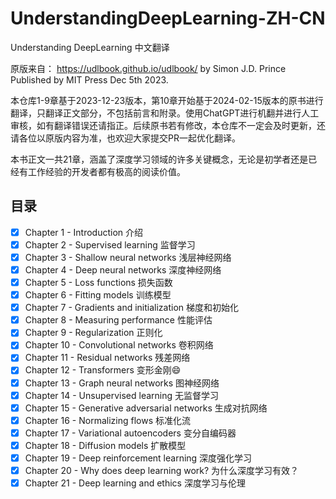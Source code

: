 
# UnderstandingDeepLearning-ZH-CN
Understanding DeepLearning 中文翻译

原版来自： https://udlbook.github.io/udlbook/
by Simon J.D. Prince  
Published by MIT Press Dec 5th 2023.

本仓库1-9章基于2023-12-23版本，第10章开始基于2024-02-15版本的原书进行翻译，只翻译正文部分，不包括前言和附录。使用ChatGPT进行机翻并进行人工审核，如有翻译错误还请指正。后续原书若有修改，本仓库不一定会及时更新，还请各位以原版内容为准，也欢迎大家提交PR一起优化翻译。

本书正文一共21章，涵盖了深度学习领域的许多关键概念，无论是初学者还是已经有工作经验的开发者都有极高的阅读价值。
## 目录
- [x] Chapter 1 - Introduction 介绍
- [x] Chapter 2 - Supervised learning 监督学习
- [x] Chapter 3 - Shallow neural networks 浅层神经网络
- [x] Chapter 4 - Deep neural networks 深度神经网络
- [x] Chapter 5 - Loss functions 损失函数
- [x] Chapter 6 - Fitting models 训练模型
- [x] Chapter 7 - Gradients and initialization 梯度和初始化
- [x] Chapter 8 - Measuring performance 性能评估
- [x] Chapter 9 - Regularization 正则化
- [x] Chapter 10 - Convolutional networks 卷积网络
- [x] Chapter 11 - Residual networks 残差网络
- [x] Chapter 12 - Transformers 变形金刚😄
- [x] Chapter 13 - Graph neural networks 图神经网络
- [x] Chapter 14 - Unsupervised learning 无监督学习
- [x] Chapter 15 - Generative adversarial networks 生成对抗网络
- [x] Chapter 16 - Normalizing flows 标准化流
- [x] Chapter 17 - Variational autoencoders 变分自编码器
- [x] Chapter 18 - Diffusion models 扩散模型
- [x] Chapter 19 - Deep reinforcement learning 深度强化学习
- [x] Chapter 20 - Why does deep learning work? 为什么深度学习有效？
- [x] Chapter 21 - Deep learning and ethics 深度学习与伦理